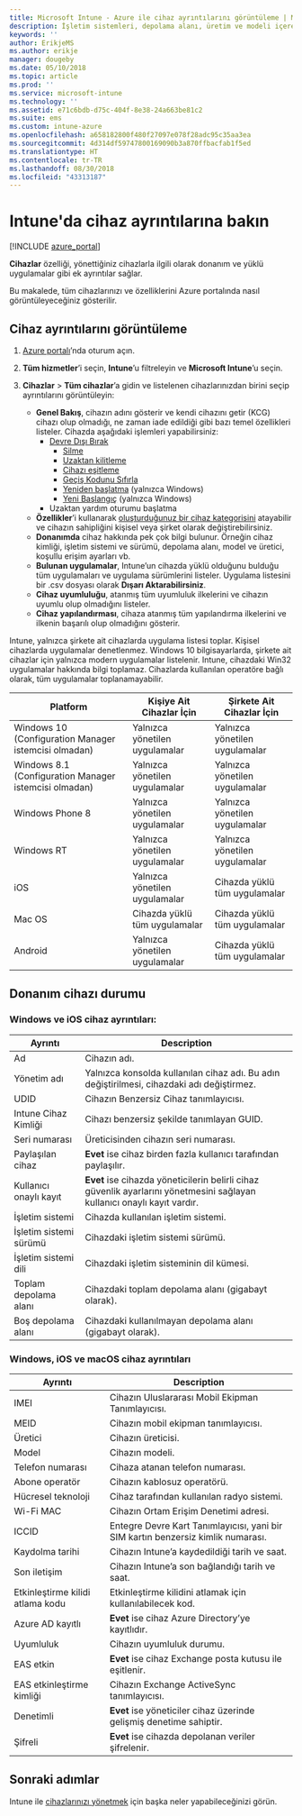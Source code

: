 ```yaml
---
title: Microsoft Intune - Azure ile cihaz ayrıntılarını görüntüleme | Microsoft Docs
description: İşletim sistemleri, depolama alanı, üretim ve modeli içeren cihaz ayrıntılarınızı görüntüleyin. Azure'da Microsoft Intune ile yüklü uygulamaların bir listesini alın, uyumluluk ilkelerini denetleyin ve TeamViewer'ı ayarlayın. Bu, yönettiğiniz cihazların envanterini görüntülemeye benzer.
keywords: ''
author: ErikjeMS
ms.author: erikje
manager: dougeby
ms.date: 05/10/2018
ms.topic: article
ms.prod: ''
ms.service: microsoft-intune
ms.technology: ''
ms.assetid: e71c6bdb-d75c-404f-8e38-24a663be81c2
ms.suite: ems
ms.custom: intune-azure
ms.openlocfilehash: a658182800f480f27097e078f28adc95c35aa3ea
ms.sourcegitcommit: 4d314df59747800169090b3a870ffbacfab1f5ed
ms.translationtype: HT
ms.contentlocale: tr-TR
ms.lasthandoff: 08/30/2018
ms.locfileid: "43313187"
---
```

# <a name="see-device-details-in-intune"></a>Intune'da cihaz ayrıntılarına bakın

[!INCLUDE [azure_portal](./includes/azure_portal.md)]

**Cihazlar** özelliği, yönettiğiniz cihazlarla ilgili olarak donanım ve yüklü uygulamalar gibi ek ayrıntılar sağlar.

Bu makalede, tüm cihazlarınızı ve özelliklerini Azure portalında nasıl görüntüleyeceğiniz gösterilir.

## <a name="view-the-device-details"></a>Cihaz ayrıntılarını görüntüleme

1. [Azure portalı](https://portal.azure.com)’nda oturum açın.
2. **Tüm hizmetler**’i seçin, **Intune**’u filtreleyin ve **Microsoft Intune**’u seçin.
3. **Cihazlar** > **Tüm cihazlar**’a gidin ve listelenen cihazlarınızdan birini seçip ayrıntılarını görüntüleyin:

   - **Genel Bakış**, cihazın adını gösterir ve kendi cihazını getir (KCG) cihazı olup olmadığı, ne zaman iade edildiği gibi bazı temel özellikleri listeler. Cihazda aşağıdaki işlemleri yapabilirsiniz:
      - [Devre Dışı Bırak](devices-wipe.md#retire)
        - [Silme](devices-wipe.md#wipe)
        - [Uzaktan kilitleme](device-remote-lock.md)
        - [Cihazı eşitleme](device-sync.md)
        - [Geçiş Kodunu Sıfırla](device-passcode-reset.md)
        - [Yeniden başlatma](device-restart.md) (yalnızca Windows)
        - [Yeni Başlangıç](device-fresh-start.md) (yalnızca Windows)
     - Uzaktan yardım oturumu başlatma
   - **Özellikler**’i kullanarak [oluşturduğunuz bir cihaz kategorisini](device-group-mapping.md) atayabilir ve cihazın sahipliğini kişisel veya şirket olarak değiştirebilirsiniz.
   - **Donanımda** cihaz hakkında pek çok bilgi bulunur. Örneğin cihaz kimliği, işletim sistemi ve sürümü, depolama alanı, model ve üretici, koşullu erişim ayarları vb.
   - **Bulunan uygulamalar**, Intune’un cihazda yüklü olduğunu bulduğu tüm uygulamaları ve uygulama sürümlerini listeler. Uygulama listesini bir .csv dosyası olarak **Dışarı Aktarabilirsiniz**.
   - **Cihaz uyumluluğu**, atanmış tüm uyumluluk ilkelerini ve cihazın uyumlu olup olmadığını listeler.
   - **Cihaz yapılandırması**, cihaza atanmış tüm yapılandırma ilkelerini ve ilkenin başarılı olup olmadığını gösterir.

Intune, yalnızca şirkete ait cihazlarda uygulama listesi toplar. Kişisel cihazlarda uygulamalar denetlenmez. Windows 10 bilgisayarlarda, şirkete ait cihazlar için yalnızca modern uygulamalar listelenir. Intune, cihazdaki Win32 uygulamalar hakkında bilgi toplamaz. Cihazlarda kullanılan operatöre bağlı olarak, tüm uygulamalar toplanamayabilir.

|Platform|Kişiye Ait Cihazlar İçin|Şirkete Ait Cihazlar İçin|  
|--------------|---------------------------------|--------------------------------|  
|Windows 10 (Configuration Manager istemcisi olmadan)|Yalnızca yönetilen uygulamalar|Yalnızca yönetilen uygulamalar|
|Windows 8.1 (Configuration Manager istemcisi olmadan)|Yalnızca yönetilen uygulamalar|Yalnızca yönetilen uygulamalar|  
|Windows Phone 8|Yalnızca yönetilen uygulamalar|Yalnızca yönetilen uygulamalar|  
|Windows RT|Yalnızca yönetilen uygulamalar|Yalnızca yönetilen uygulamalar|  
|iOS|Yalnızca yönetilen uygulamalar|Cihazda yüklü tüm uygulamalar|
|Mac OS|Cihazda yüklü tüm uygulamalar|Cihazda yüklü tüm uygulamalar|  
|Android|Yalnızca yönetilen uygulamalar|Cihazda yüklü tüm uygulamalar|  

## <a name="hardware-device-details"></a>Donanım cihazı durumu

### <a name="windows-and-ios-device-details"></a>Windows ve iOS cihaz ayrıntıları:
|Ayrıntı|Description|  
|--------------|----------------------|  
|Ad|Cihazın adı.|
|Yönetim adı|Yalnızca konsolda kullanılan cihaz adı. Bu adın değiştirilmesi, cihazdaki adı değiştirmez.|
|UDID|Cihazın Benzersiz Cihaz tanımlayıcısı.|
|Intune Cihaz Kimliği|Cihazı benzersiz şekilde tanımlayan GUID.|
|Seri numarası|Üreticisinden cihazın seri numarası.|
|Paylaşılan cihaz|**Evet** ise cihaz birden fazla kullanıcı tarafından paylaşılır.|
|Kullanıcı onaylı kayıt|**Evet** ise cihazda yöneticilerin belirli cihaz güvenlik ayarlarını yönetmesini sağlayan kullanıcı onaylı kayıt vardır.|
|İşletim sistemi|Cihazda kullanılan işletim sistemi.|
|İşletim sistemi sürümü|Cihazdaki işletim sistemi sürümü.|
|İşletim sistemi dili|Cihazdaki işletim sisteminin dil kümesi.|
|Toplam depolama alanı|Cihazdaki toplam depolama alanı (gigabayt olarak).|
|Boş depolama alanı|Cihazdaki kullanılmayan depolama alanı (gigabayt olarak).|


### <a name="windows-ios-and-macos-device-details"></a>Windows, iOS ve macOS cihaz ayrıntıları
|Ayrıntı|Description|  
|--------------|----------------------|  
|IMEI|Cihazın Uluslararası Mobil Ekipman Tanımlayıcısı.|
|MEID|Cihazın mobil ekipman tanımlayıcısı.|
|Üretici|Cihazın üreticisi.|
|Model|Cihazın modeli.|
|Telefon numarası|Cihaza atanan telefon numarası.|
|Abone operatör|Cihazın kablosuz operatörü.|
|Hücresel teknoloji|Cihaz tarafından kullanılan radyo sistemi.|
|Wi-Fi MAC|Cihazın Ortam Erişim Denetimi adresi.|
|ICCID|Entegre Devre Kart Tanımlayıcısı, yani bir SIM kartın benzersiz kimlik numarası.|
|Kaydolma tarihi|Cihazın Intune’a kaydedildiği tarih ve saat.|
|Son iletişim|Cihazın Intune’a son bağlandığı tarih ve saat.|
|Etkinleştirme kilidi atlama kodu|Etkinleştirme kilidini atlamak için kullanılabilecek kod.|
|Azure AD kayıtlı|**Evet** ise cihaz Azure Directory’ye kayıtlıdır.|
|Uyumluluk|Cihazın uyumluluk durumu.|
|EAS etkin|**Evet** ise cihaz Exchange posta kutusu ile eşitlenir.|
|EAS etkinleştirme kimliği|Cihazın Exchange ActiveSync tanımlayıcısı.|
|Denetimli|**Evet** ise yöneticiler cihaz üzerinde gelişmiş denetime sahiptir.|
|Şifreli|**Evet** ise cihazda depolanan veriler şifrelenir.|



## <a name="next-steps"></a>Sonraki adımlar
Intune ile [cihazlarınızı yönetmek](device-management.md) için başka neler yapabileceğinizi görün.
